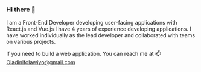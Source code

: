 ### Hi there 👋
I am a Front-End Developer developing user-facing applications with React.js and Vue.js I have 4 years of experience developing applications. I have worked individually as the lead developer and collaborated with teams on various projects.

If you need to build a web application. You can reach me at 📫 Oladinifolawiyo@gmail.com

<!--
**iamAbayomi/iamAbayomi** is a ✨ _special_ ✨ repository because its `README.md` (this file) appears on your GitHub profile.

Here are some ideas to get you started:

- 🔭 I’m currently working on ...
- 🌱 I’m currently learning ...
- 👯 I’m looking to collaborate on ...
- 🤔 I’m looking for help with ...
- 💬 Ask me about ...
- 📫 How to reach me: ...
- 😄 Pronouns: ...
- ⚡ Fun fact: ...
-->

<!--
[![Anurag's GitHub stats](https://github-readme-stats.vercel.app/api?username=iamAbayomi)](https://github.com/anuraghazra/github-readme-stats)
-->
